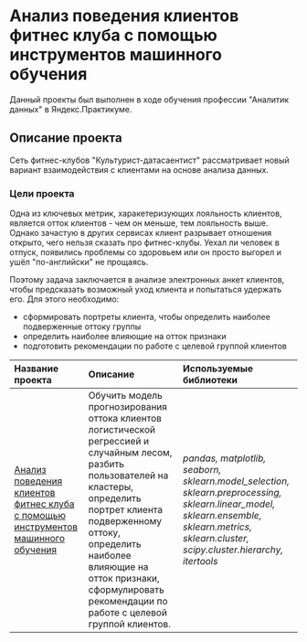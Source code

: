 # Анализ поведения клиентов фитнес клуба с помощью инструментов машинного обучения

Данный проекты был выполнен в ходе обучения профессии "Аналитик данных" в Яндекс.Практикуме.  

## Описание проекта
Сеть фитнес-клубов "Культурист-датасаентист" рассматривает новый вариант взаимодействия с клиентами на основе анализа данных.

### Цели проекта
Одна из ключевых метрик, харакетеризующих лояльность клиентов, является отток клиентов - чем он меньше, тем лояльность выше. Однако зачастую в других сервисах клиент разрывает отношения открыто, чего нельзя сказать про фитнес-клубы. Уехал ли человек в отпуск, появились проблемы со здоровьем или он просто выгорел и ушёл "по-английски" не прощаясь.

Поэтому задача заключается в анализе электронных анкет клиентов, чтобы предсказать возможный уход клиента и попытаться удержать его. Для этого необходимо:
* сформировать портреты клиента, чтобы определить наиболее подверженные оттоку группы
* определить наиболее влияющие на отток признаки
* подготовить рекомендации по работе с целевой группой клиентов


| Название проекта | Описание | Используемые библиотеки | 
| :---------------------- | :---------------------- | :---------------------- |
| [Анализ поведения клиентов фитнес клуба с помощью инструментов машинного обучения](fitness_ml.ipynb) | Обучить модель прогнозирования оттока клиентов логистической регрессией и случайным лесом, разбить пользователей на кластеры, определить портрет клиента подверженному оттоку, определить наиболее влияющие на отток признаки, сформулировать рекомендации по работе с целевой группой клиентов. | *pandas, matplotlib, seaborn, sklearn.model_selection, sklearn.preprocessing, sklearn.linear_model, sklearn.ensemble, sklearn.metrics, sklearn.cluster, scipy.cluster.hierarchy, itertools* |
